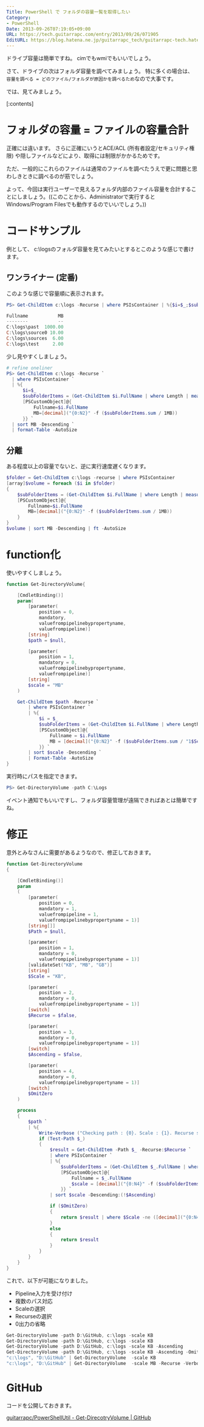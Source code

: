 ```yaml
---
Title: PowerShell で フォルダの容量一覧を取得したい
Category:
- PowerShell
Date: 2013-09-26T07:19:05+09:00
URL: https://tech.guitarrapc.com/entry/2013/09/26/071905
EditURL: https://blog.hatena.ne.jp/guitarrapc_tech/guitarrapc-tech.hatenablog.com/atom/entry/11696248318758108680
---
```


ドライブ容量は簡単ですね。
cimでもwmiでもいいでしょう。

さて、ドライブの次はフォルダ容量を調べてみましょう。
特に多くの場合は、 `容量を調べる = どのファイル/フォルダが原因かを調べるため`なので大事です。

では、見てみましょう。

[:contents]


# フォルダの容量 = ファイルの容量合計

正確には違います。
さらに正確にいうとACE/ACL (所有者設定/セキュリティ権限) や隠しファイルなどにより、取得には制限がかかるためです。

ただ、一般的にこれらのファイルは通常のファイルを調べたうえで更に問題と思わしきときに調べるのが筋でしょう。

よって、今回は実行ユーザーで見えるフォルダ内部のファイル容量を合計することにしましょう。((このことから、Administratorで実行するとWindows/Program Filesでも動作するのでいいでしょう。))

# コードサンプル

例として、 c:\logsのフォルダ容量を見てみたいとするとこのような感じで書けます。

## ワンライナー (定番)

このような感じで容量順に表示されます。

```ps1
PS> Get-ChildItem c:\logs -Recurse | where PSIsContainer | %{$i=$_;$subFolderItems = (Get-ChildItem $i.FullName | where Length | measure Length -sum);[PSCustomObject]@{Fullname=$i.FullName;MB=[decimal]("{0:N2}" -f ($subFolderItems.sum / 1MB))}} | sort MB -Descending | ft -AutoSize

Fullname           MB
--------           --
C:\logs\past  1000.00
C:\logs\source0 10.00
C:\logs\sources  6.00
C:\logs\test     2.00
```

少し見やすくしましょう。

```ps1
# refine oneliner
PS> Get-ChildItem c:\logs -Recurse `
  | where PSIsContainer `
  | %{
      $i=$_
      $subFolderItems = (Get-ChildItem $i.FullName | where Length | measure Length -sum)
      [PSCustomObject]@{
          Fullname=$i.FullName
          MB=[decimal]("{0:N2}" -f ($subFolderItems.sum / 1MB))
      }} `
  | sort MB -Descending `
  | format-Table -AutoSize
```


## 分離

ある程度以上の容量でないと、逆に実行速度遅くなります。

```ps1
$folder = Get-ChildItem c:\logs -recurse | where PSIsContainer
[array]$volume = foreach ($i in $folder)
{
    $subFolderItems = (Get-ChildItem $i.FullName | where Length | measure Length -sum)
    [PSCustomObject]@{
        Fullname=$i.FullName
        MB=[decimal]("{0:N2}" -f ($subFolderItems.sum / 1MB))
    }
}
$volume | sort MB -Descending | ft -AutoSize
```


# function化

使いやすくしましょう。

```ps1
function Get-DirectoryVolume{

    [CmdletBinding()]
    param(
        [parameter(
            position = 0,
            mandatory,
            valuefrompipelinebypropertyname,
            valuefrompipeline)]
        [string]
        $path = $null,

        [parameter(
            position = 1,
            mandatory = 0,
            valuefrompipelinebypropertyname,
            valuefrompipeline)]
        [string]
        $scale = "MB"
    )

    Get-ChildItem $path -Recurse `
        | where PSIsContainer `
        | %{
            $i = $_
            $subFolderItems = (Get-ChildItem $i.FullName | where Length | measure Length -sum)
            [PSCustomObject]@{
                Fullname = $i.FullName
                MB = [decimal]("{0:N2}" -f ($subFolderItems.sum / "1$Scale"))
            }} `
        | sort $scale -Descending `
        | Format-Table -AutoSize
}
```

実行時にパスを指定できます。

```ps1
PS> Get-DirectoryVolume -path C:\Logs
```

イベント通知でもいいですし、フォルダ容量管理が遠隔できればあとは簡単ですね。

# 修正

意外とみなさんに需要があるようなので、修正しておきます。

```ps1
function Get-DirectoryVolume
{

    [CmdletBinding()]
    param
    (
        [parameter(
            position = 0,
            mandatory = 1,
            valuefrompipeline = 1,
            valuefrompipelinebypropertyname = 1)]
        [string[]]
        $Path = $null,

        [parameter(
            position = 1,
            mandatory = 0,
            valuefrompipelinebypropertyname = 1)]
        [validateSet("KB", "MB", "GB")]
        [string]
        $Scale = "KB",

        [parameter(
            position = 2,
            mandatory = 0,
            valuefrompipelinebypropertyname = 1)]
        [switch]
        $Recurse = $false,

        [parameter(
            position = 3,
            mandatory = 0,
            valuefrompipelinebypropertyname = 1)]
        [switch]
        $Ascending = $false,

        [parameter(
            position = 4,
            mandatory = 0,
            valuefrompipelinebypropertyname = 1)]
        [switch]
        $OmitZero
    )

    process
    {
        $path `
        | %{
            Write-Verbose ("Checking path : {0}. Scale : {1}. Recurse switch : {2}. Decending : {3}" -f $_, $Scale, $Recurse, !$Ascending)
            if (Test-Path $_)
            {
                $result = Get-ChildItem -Path $_ -Recurse:$Recurse `
                | where PSIsContainer `
                | %{
                    $subFolderItems = (Get-ChildItem $_.FullName | where Length | measure Length -sum)
                    [PSCustomObject]@{
                        Fullname = $_.FullName
                        $scale = [decimal]("{0:N4}" -f ($subFolderItems.sum / "1{0}" -f $scale))
                    }} `
                | sort $scale -Descending:(!$Ascending)

                if ($OmitZero)
                {
                    return $result | where $Scale -ne ([decimal]("{0:N4}" -f "0.0000"))
                }
                else
                {
                    return $result
                }
            }
        }
    }
}
```

これで、以下が可能になりました。

- Pipeline入力を受け付け
- 複数のパス対応
- Scaleの選択
- Recurseの選択
- 0出力の省略

```ps1
Get-DirectoryVolume -path D:\GitHub, c:\logs -scale KB
Get-DirectoryVolume -path D:\GitHub, c:\logs -scale KB
Get-DirectoryVolume -path D:\GitHub, c:\logs -scale KB -Ascending
Get-DirectoryVolume -path D:\GitHub, c:\logs -scale KB -Ascending -OmitZero
"c:\logs", "D:\GitHub" | Get-DirectoryVolume  -scale KB
"c:\logs", "D:\GitHub" | Get-DirectoryVolume  -scale MB -Recurse -Verbose
```

# GitHub

コードを公開しておきます。

[guitarrapc/PowerShellUtil - Get-DirecotryVolume | GitHub](https://github.com/guitarrapc/PowerShellUtil/blob/master/Get-DirecotryVolume/Get-DirectoryVolume.ps1)
